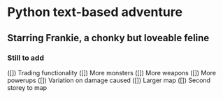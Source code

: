 # Python text-based adventure
## Starring Frankie, a chonky but loveable feline

### Still to add

([]) Trading functionality
([]) More monsters
([]) More weapons
([]) More powerups
([]) Variation on damage caused
([]) Larger map
([]) Second storey to map
